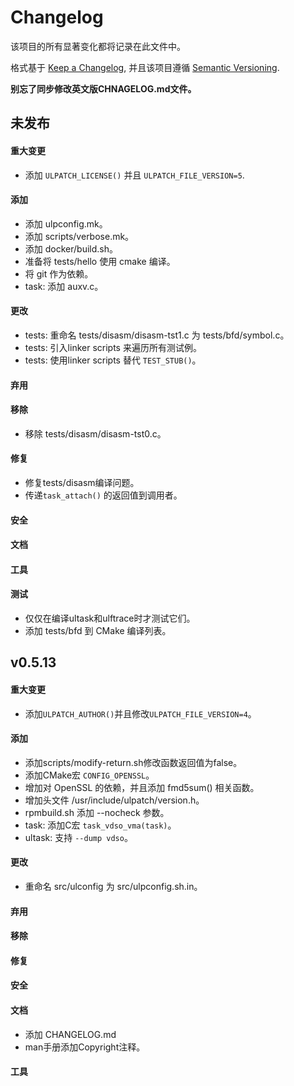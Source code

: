 # Changelog

该项目的所有显著变化都将记录在此文件中。

格式基于 [Keep a Changelog](https://keepachangelog.com/en/1.0.0/),
并且该项目遵循
[Semantic Versioning](https://semver.org/spec/v2.0.0.html).

**别忘了同步修改英文版CHNAGELOG.md文件。**


## 未发布
#### 重大变更
- 添加 `ULPATCH_LICENSE()` 并且 `ULPATCH_FILE_VERSION=5`.
#### 添加
- 添加 ulpconfig.mk。
- 添加 scripts/verbose.mk。
- 添加 docker/build.sh。
- 准备将 tests/hello 使用 cmake 编译。
- 将 git 作为依赖。
- task: 添加 auxv.c。
#### 更改
- tests: 重命名 tests/disasm/disasm-tst1.c 为 tests/bfd/symbol.c。
- tests: 引入linker scripts 来遍历所有测试例。
- tests: 使用linker scripts 替代 `TEST_STUB()`。
#### 弃用
#### 移除
- 移除 tests/disasm/disasm-tst0.c。
#### 修复
- 修复tests/disasm编译问题。
- 传递`task_attach()` 的返回值到调用者。
#### 安全
#### 文档
#### 工具
#### 测试
- 仅仅在编译ultask和ulftrace时才测试它们。
- 添加 tests/bfd 到 CMake 编译列表。


## v0.5.13

#### 重大变更
- 添加`ULPATCH_AUTHOR()`并且修改`ULPATCH_FILE_VERSION=4`。
#### 添加
- 添加scripts/modify-return.sh修改函数返回值为false。
- 添加CMake宏 `CONFIG_OPENSSL`。
- 增加对 OpenSSL 的依赖，并且添加 fmd5sum() 相关函数。
- 增加头文件 /usr/include/ulpatch/version.h。
- rpmbuild.sh 添加 --nocheck 参数。
- task: 添加C宏 `task_vdso_vma(task)`。
- ultask: 支持 `--dump vdso`。
#### 更改
- 重命名 src/ulconfig 为 src/ulpconfig.sh.in。
#### 弃用
#### 移除
#### 修复
#### 安全
#### 文档
- 添加 CHANGELOG.md
- man手册添加Copyright注释。
#### 工具

